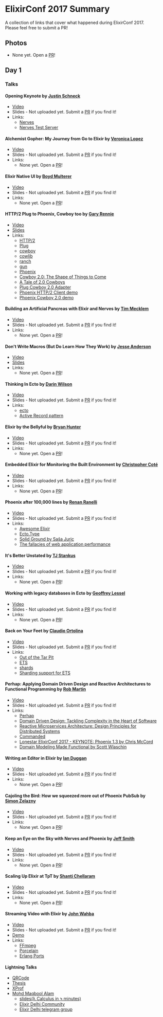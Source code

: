 # ElixirConf 2017 Summary

A collection of links that cover what happened during ElixirConf 2017. Please feel free to submit a PR!

## Photos
  + None yet. Open a [PR](https://github.com/poteto/elixirconf-2017/pulls)!

## Day 1

### Talks

#### Opening Keynote by [Justin Schneck](https://twitter.com/mobileoverlord)

- [Video](https://www.youtube.com/watch?v=bd_EIWU9GzQ)
- Slides - Not uploaded yet. Submit a [PR](https://github.com/poteto/elixirconf-2017/pulls) if you find it!
- Links:
    + [Nerves](http://nerves-project.org/)
    + [Nerves Test Server](https://github.com/nerves-project/nerves_test_server)

#### Alchemist Gopher: My Journey from Go to Elixir by [Veronica Lopez](http://twitter.com/maria_fibonacci)

- [Video](https://www.youtube.com/watch?v=f979XY2A2HU)
- Slides - Not uploaded yet. Submit a [PR](https://github.com/poteto/elixirconf-2017/pulls) if you find it!
- Links:
    + None yet. Open a [PR](https://github.com/poteto/elixirconf-2017/pulls)!

#### Elixir Native UI by [Boyd Multerer](http://twitter.com/@BoydMulterer)

- [Video](https://www.youtube.com/watch?v=77FW-jrCyCs)
- Slides - Not uploaded yet. Submit a [PR](https://github.com/poteto/elixirconf-2017/pulls) if you find it!
- Links:
    + None yet. Open a [PR](https://github.com/poteto/elixirconf-2017/pulls)!

#### HTTP/2 Plug to Phoenix, Cowboy too by [Gary Rennie](http://twitter.com/TheGazler)

- [Video](https://www.youtube.com/watch?v=Mq_tb2fkROo)
- [Slides](http://blog.gazler.com/talks/http2-plug-to-phoenix)
- Links:
    + [HTTP/2](https://http2.github.io/)
    + [Plug](https://github.com/elixir-plug/plug)
    + [cowboy](https://github.com/ninenines/cowboy)
    + [cowlib](https://github.com/ninenines/cowlib)
    + [ranch](https://github.com/ninenines/ranch)
    + [gun](https://github.com/ninenines/gun)
    + [Phoenix](http://phoenixframework.org/)
    + [Cowboy 2.0: The Shape of Things to Come](https://ninenines.eu/talks/cowboy-2/#/)
    + [A Tale of 2.0 Cowboys](http://www.erlang-factory.com/euc2017/loic-hoguin)
    + [Plug Cowboy 2.0 Adapter](https://github.com/VoiceLayer/plug_cowboy2)
    + [Phoenix HTTP/2 Client demo](https://github.com/VoiceLayer/phoenix_http2_client)
    + [Phoenix Cowboy 2.0 demo](https://github.com/VoiceLayer/phoenix_cowboy2_example)

#### Building an Artificial Pancreas with Elixir and Nerves by [Tim Mecklem](http://twitter.com/tim_mecklem)

- [Video](https://www.youtube.com/watch?v=ARQD4BN_5ns)
- Slides - Not uploaded yet. Submit a [PR](https://github.com/poteto/elixirconf-2017/pulls) if you find it!
- Links:
    + None yet. Open a [PR](https://github.com/poteto/elixirconf-2017/pulls)!

#### Don't Write Macros (But Do Learn How They Work) by [Jesse Anderson](http://twitter.com/jessejanderson)

- [Video](https://www.youtube.com/watch?v=Bo48sQDb-hk&t=1s)
- [Slides](https://speakerdeck.com/jessejanderson/dont-write-macros-but-do-learn-how-they-work)
- Links:
    + None yet. Open a [PR](https://github.com/poteto/elixirconf-2017/pulls)!

#### Thinking In Ecto by [Darin Wilson](http://twitter.com/darinwilson)

- [Video](https://www.youtube.com/watch?v=YQxopjai0CU)
- Slides - Not uploaded yet. Submit a [PR](https://github.com/poteto/elixirconf-2017/pulls) if you find it!
- Links:
    + [ecto](https://github.com/elixir-ecto/ecto)
    + [Active Record pattern](https://en.wikipedia.org/wiki/Active_record_pattern)

#### Elixir by the Bellyful by [Bryan Hunter](http://twitter.com/bryan_hunter)

- [Video](https://www.youtube.com/watch?v=iswld-Rpi_g)
- Slides - Not uploaded yet. Submit a [PR](https://github.com/poteto/elixirconf-2017/pulls) if you find it!
- Links:
    + None yet. Open a [PR](https://github.com/poteto/elixirconf-2017/pulls)!

#### Embedded Elixir for Monitoring the Built Environment by [Christopher Coté](http://twitter.com/entropealab)

- [Video](https://www.youtube.com/watch?v=_zQ_u7o1rNo)
- Slides - Not uploaded yet. Submit a [PR](https://github.com/poteto/elixirconf-2017/pulls) if you find it!
- Links:
    + None yet. Open a [PR](https://github.com/poteto/elixirconf-2017/pulls)!

#### Phoenix after 100,000 lines by [Renan Ranelli](http://twitter.com/renanranelli)

- [Video](https://www.youtube.com/watch?v=blGJ_p4plbc)
- Slides - Not uploaded yet. Submit a [PR](https://github.com/poteto/elixirconf-2017/pulls) if you find it!
- Links:
    + [Awesome Elixir](https://github.com/h4cc/awesome-elixir)
    + [Ecto.Type](https://hexdocs.pm/ecto/Ecto.Type.html)
    + [Solid Ground by Saša Juric](https://www.youtube.com/watch?v=5SbWapbXhKo)
    + [The fallacies of web application performance](http://blog.plataformatec.com.br/2017/07/the-fallacies-of-web-application-performance/)

#### It's Better Unstated by [TJ Stankus](http://twitter.com/tjstankus)

- [Video](https://www.youtube.com/watch?v=S2-1Rt-R2cY)
- Slides - Not uploaded yet. Submit a [PR](https://github.com/poteto/elixirconf-2017/pulls) if you find it!
- Links:
    + None yet. Open a [PR](https://github.com/poteto/elixirconf-2017/pulls)!

#### Working with legacy databases in Ecto by [Geoffrey Lessel](http://twitter.com/geolessel)

- [Video](https://www.youtube.com/watch?v=3W2dMOQL2CM)
- Slides - Not uploaded yet. Submit a [PR](https://github.com/poteto/elixirconf-2017/pulls) if you find it!
- Links:
    + None yet. Open a [PR](https://github.com/poteto/elixirconf-2017/pulls)!

#### Back on Your Feet by [Claudio Ortolina](http://twitter.com/cloud8421)

- [Video](https://www.youtube.com/watch?v=kWYgrA2YshE)
- Slides - Not uploaded yet. Submit a [PR](https://github.com/poteto/elixirconf-2017/pulls) if you find it!
- Links:
    + [Out of the Tar Pit](https://github.com/papers-we-love/papers-we-love/blob/master/design/out-of-the-tar-pit.pdf)
    + [ETS](http://erlang.org/doc/man/ets.html)
    + [shards](https://github.com/cabol/shards)
    + [Sharding support for ETS](https://cabol.github.io/posts/2016/04/14/sharding-support-for-ets.html/)

#### Perhap: Applying Domain Driven Design and Reactive Architectures to Functional Programming by [Rob Martin](http://twitter.com/version2beta)

- [Video](https://www.youtube.com/watch?v=kq4qTk18N-c)
- Slides - Not uploaded yet. Submit a [PR](https://github.com/poteto/elixirconf-2017/pulls) if you find it!
- Links:
    + [Perhap](https://github.com/Perhap/perhap)
    + [Domain Driven Design: Tackling Complexity in the Heart of Software](https://www.amazon.com/Domain-Driven-Design-Tackling-Complexity-Software/dp/0321125215)
    + [Reactive Microservices Architecture: Design Principles for Distributed Systems](http://www.oreilly.com/programming/free/reactive-microservices-architecture-orm.csp)
    + [Commanded](https://github.com/slashdotdash/commanded)
    + [Lonestar ElixirConf 2017 - KEYNOTE: Phoenix 1.3 by Chris McCord](https://www.youtube.com/watch?v=tMO28ar0lW8)
    + [Domain Modeling Made Functional by Scott Wlaschin](https://pragprog.com/book/swdddf/domain-modeling-made-functional)

#### Writing an Editor in Elixir by [Ian Duggan](http://twitter.com/ijcd)

- [Video](https://www.youtube.com/watch?v=6lIVWVmuPao)
- Slides - Not uploaded yet. Submit a [PR](https://github.com/poteto/elixirconf-2017/pulls) if you find it!
- Links:
    + None yet. Open a [PR](https://github.com/poteto/elixirconf-2017/pulls)!

#### Cajoling the Bird: How we squeezed more out of Phoenix PubSub by [Simon Zelazny](http://twitter.com/simonzelazny)

- [Video](https://www.youtube.com/watch?v=bodV9Tk_kpQ)
- Slides - Not uploaded yet. Submit a [PR](https://github.com/poteto/elixirconf-2017/pulls) if you find it!
- Links:
    + None yet. Open a [PR](https://github.com/poteto/elixirconf-2017/pulls)!

#### Keep an Eye on the Sky with Nerves and Phoenix by [Jeff Smith](http://twitter.com/electricshaman)

- [Video](https://www.youtube.com/watch?v=UoSQBOP_Siw)
- Slides - Not uploaded yet. Submit a [PR](https://github.com/poteto/elixirconf-2017/pulls) if you find it!
- Links:
    + None yet. Open a [PR](https://github.com/poteto/elixirconf-2017/pulls)!

#### Scaling Up Elixir at TpT by [Shanti Chellaram](http://twitter.com/@theccoder)

- [Video](https://www.youtube.com/watch?v=aN6cLayCekk)
- Slides - Not uploaded yet. Submit a [PR](https://github.com/poteto/elixirconf-2017/pulls) if you find it!
- Links:
    + None yet. Open a [PR](https://github.com/poteto/elixirconf-2017/pulls)!

#### Streaming Video with Elixir by [John Wahba](https://github.com/johnwahba)

- [Video](https://www.youtube.com/watch?v=eNe5dmRP9Cc)
- Slides - Not uploaded yet. Submit a [PR](https://github.com/poteto/elixirconf-2017/pulls) if you find it!
- [Demo](https://github.com/johnwahba/vdemo2017)
- Links:
    + [FFmpeg](https://www.ffmpeg.org/)
    + [Porcelain](https://github.com/alco/porcelain)
    + [Erlang Ports](http://erlang.org/doc/reference_manual/ports.html)

#### Lightning Talks

- [QRCode](https://github.com/sunboshan/qrcode)
- [Thesis](https://github.com/infinitered/thesis-phoenix)
- [XProf](https://github.com/Appliscale/xprof)
- [Mohd Maqbool Alam](twitter.com/maqboolism)
  + [slides(λ Calculus in ५ minutes)](https://slides.com/maqbool/lambda)
  + [Elixir Delhi Community](meetup.com/Elixirlang-Delhi-NCR/)
  + [Elixir Delhi telegram group](t.me/elixirdelhi)

